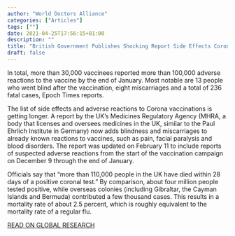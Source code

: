 ```yaml
---
author: "World Doctors Alliance"
categories: ["Articles"]
tags: [""]
date: 2021-04-25T17:56:15+01:00
description: ""
title: "British Government Publishes Shocking Report Side Effects Corona Vaccines Strokes Blindness Miscarriages"
draft: false
---
```


In total, more than 30,000 vaccinees reported more than 100,000 adverse reactions to the vaccine by the end of January. Most notable are 13 people who went blind after the vaccination, eight miscarriages and a total of 236 fatal cases, Epoch Times reports.  

The list of side effects and adverse reactions to Corona vaccinations is getting longer. A report by the UK’s Medicines Regulatory Agency (MHRA, a body that licenses and oversees medicines in the UK, similar to the Paul Ehrlich Institute in Germany) now adds blindness and miscarriages to already known reactions to vaccines, such as pain, facial paralysis and blood disorders. The report was updated on February 11 to include reports of suspected adverse reactions from the start of the vaccination campaign on December 9 through the end of January.  

Officials say that “more than 110,000 people in the UK have died within 28 days of a positive coronal test.” By comparison, about four million people tested positive, while overseas colonies (including Gibraltar, the Cayman Islands and Bermuda) contributed a few thousand cases. This results in a mortality rate of about 2.5 percent, which is roughly equivalent to the mortality rate of a regular flu.  

[READ ON GLOBAL RESEARCH](https://www.globalresearch.ca/british-government-publishes-shocking-report-side-effects-corona-vaccines-strokes-blindness-miscarriages/5742852)